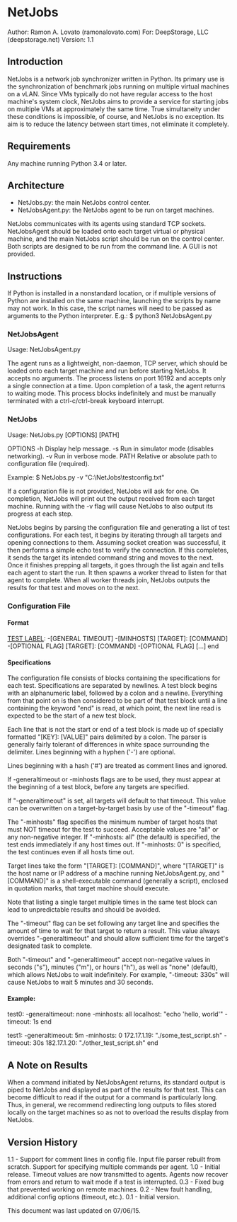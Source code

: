 # NetJobs

Author: Ramon A. Lovato (ramonalovato.com)
For: DeepStorage, LLC (deepstorage.net)
Version: 1.1

## Introduction
NetJobs is a network job synchronizer written in Python. Its primary use is the synchronization of benchmark jobs running on multiple virtual machines on a vLAN. Since VMs typically do not have regular access to the host machine's system clock, NetJobs aims to provide a service for starting jobs on multiple VMs at approximately the same time. True simultaneity under these conditions is impossible, of course, and NetJobs is no exception. Its aim is to reduce the latency between start times, not eliminate it completely.

## Requirements
Any machine running Python 3.4 or later.

## Architecture
- NetJobs.py: the main NetJobs control center.
- NetJobsAgent.py: the NetJobs agent to be run on target machines.

NetJobs communicates with its agents using standard TCP sockets. NetJobsAgent should be loaded onto each target virtual or physical machine, and the main NetJobs script should be run on the control center. Both scripts are designed to be run from the command line. A GUI is not provided.

## Instructions
If Python is installed in a nonstandard location, or if multiple versions of Python are installed on the same machine, launching the scripts by name may not work. In this case, the script names will need to be passed as arguments to the Python interpreter. E.g.:
	$ python3 NetJobsAgent.py

### NetJobsAgent
Usage: NetJobsAgent.py

The agent runs as a lightweight, non-daemon, TCP server, which should be loaded onto each target machine and run before starting NetJobs. It accepts no arguments. The process listens on port 16192 and accepts only a single connection at a time. Upon completion of a task, the agent returns to waiting mode. This process blocks indefinitely and must be manually terminated with a ctrl-c/ctrl-break keyboard interrupt.

### NetJobs
Usage: NetJobs.py [OPTIONS] [PATH]

OPTIONS
	-h Display help message.
	-s Run in simulator mode (disables networking).
	-v Run in verbose mode.
PATH
	Relative or absolute path to configuration file (required).

Example: $ NetJobs.py -v "C:\NetJobs\testconfig.txt"

If a configuration file is not provided, NetJobs will ask for one. On completion, NetJobs will print out the output received from each target machine. Running with the -v flag will cause NetJobs to also output its progress at each step.

NetJobs begins by parsing the configuration file and generating a list of test configurations. For each test, it begins by iterating through all targets and opening connections to them. Assuming socket creation was successful, it then performs a simple echo test to verify the connection. If this completes, it sends the target its intended command string and moves to the next. Once it finishes prepping all targets, it goes through the list again and tells each agent to start the run. It then spawns a worker thread to listen for that agent to complete. When all worker threads join, NetJobs outputs the results for that test and moves on to the next.

### Configuration File

#### Format
[TEST LABEL]:
-[GENERAL TIMEOUT]
-[MINHOSTS]
[TARGET]: [COMMAND]
-[OPTIONAL FLAG]
[TARGET]: [COMMAND]
-[OPTIONAL FLAG]
[...]
end

[TEST LABEL]:
[...]

#### Specifications
The configuration file consists of blocks containing the specifications for each test. Specifications are separated by newlines. A test block begins with an alphanumeric label, followed by a colon and a newline. Everything from that point on is then considered to be part of that test block until a line containing the keyword "end" is read, at which point, the next line read is expected to be the start of a new test block.

Each line that is not the start or end of a test block is made up of specially formatted "[KEY]: [VALUE]" pairs delimited by a colon. The parser is generally fairly tolerant of differences in white space surrounding the delimiter. Lines beginning with a hyphen ('-') are optional.

Lines beginning with a hash ('#') are treated as comment lines and ignored.

If -generaltimeout or -minhosts flags are to be used, they must appear at the beginning of a test block, before any targets are specified.

If "-generaltimeout" is set, all targets will default to that timeout. This value can be overwritten on a target-by-target basis by use of the "-timeout" flag.

The "-minhosts" flag specifies the minimum number of target hosts that must NOT timeout for the test to succeed. Acceptable values are "all" or any non-negative integer. If "-minhosts: all" (the default) is specified, the test ends immediately if any host times out. If "-minhosts: 0" is specified, the test continues even if all hosts time out.

Target lines take the form "[TARGET]: [COMMAND]", where "[TARGET]" is the host name or IP address of a machine running NetJobsAgent.py, and "[COMMAND]" is a shell-executable command (generally a script), enclosed in quotation marks, that target machine should execute.

Note that listing a single target multiple times in the same test block can lead to unpredictable results and should be avoided.

The "-timeout" flag can be set following any target line and specifies the amount of time to wait for that target to return a result. This value always overrides "-generaltimeout" and should allow sufficient time for the target's designated task to complete.

Both "-timeout" and "-generaltimeout" accept non-negative values in seconds ("s"), minutes ("m"), or hours ("h"), as well as "none" (default), which allows NetJobs to wait indefinitely. For example, "-timeout: 330s" will cause NetJobs to wait 5 minutes and 30 seconds.

#### Example:
test0:
-generaltimeout: none
-minhosts: all
localhost: "echo 'hello, world'"
-timeout: 1s
end

test1:
-generaltimeout: 5m
-minhosts: 0
172.17.1.19: "./some_test_script.sh"
-timeout: 30s
182.17.1.20: "./other_test_script.sh"
end

## A Note on Results
When a command initiated by NetJobsAgent returns, its standard output is piped to NetJobs and displayed as part of the results for that test. This can become difficult to read if the output for a command is particularly long. Thus, in general, we recommend redirecting long outputs to files stored locally on the target machines so as not to overload the results display from NetJobs.

## Version History

1.1 - Support for comment lines in config file. Input file parser rebuilt from scratch. Support for specifying multiple commands per agent.
1.0 - Initial release. Timeout values are now transmitted to agents. Agents now recover from errors and return to wait mode if a test is interrupted.
0.3 - Fixed bug that prevented working on remote machines.
0.2 - New fault handling, additional config options (timeout, etc.).
0.1 - Initial version.



This document was last updated on 07/06/15.